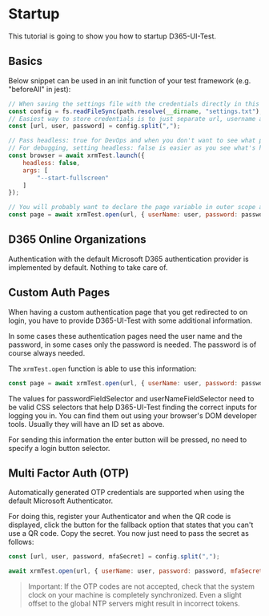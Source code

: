# Startup
This tutorial is going to show you how to startup D365-UI-Test.

## Basics
Below snippet can be used in an init function of your test framework (e.g. "beforeAll" in jest):

```javascript
// When saving the settings file with the credentials directly in this directory, be sure to exclude it using .gitignore (or store it one folder above your working folder)
const config = fs.readFileSync(path.resolve(__dirname, "settings.txt"), {encoding: "utf-8"});
// Easiest way to store credentials is to just separate url, username and password by comma in the file
const [url, user, password] = config.split(",");

// Pass headless: true for DevOps and when you don't want to see what playwright is doing.
// For debugging, setting headless: false is easier as you see what's happening
const browser = await xrmTest.launch({
    headless: false,
    args: [
        "--start-fullscreen"
    ]
});

// You will probably want to declare the page variable in outer scope as you might need to access it for implementing your own interactions with playwright.
const page = await xrmTest.open(url, { userName: user, password: password });
```

## D365 Online Organizations
Authentication with the default Microsoft D365 authentication provider is implemented by default. Nothing to take care of.

## Custom Auth Pages
When having a custom authentication page that you get redirected to on login, you have to provide D365-UI-Test with some additional information.

In some cases these authentication pages need the user name and the password, in some cases only the password is needed. The password is of course always needed.

The `xrmTest.open` function is able to use this information:

```javascript
const page = await xrmTest.open(url, { userName: user, password: password, passwordFieldSelector: "#password_input", userNameFieldSelector: "#userName_input" });
```

The values for passwordFieldSelector and userNameFieldSelector need to be valid CSS selectors that help D365-UI-Test finding the correct inputs for logging you in.
You can find them out using your browser's DOM developer tools. Usually they will have an ID set as above.

For sending this information the enter button will be pressed, no need to specify a login button selector.

## Multi Factor Auth (OTP)
Automatically generated OTP credentials are supported when using the default Microsoft Authenticator.

For doing this, register your Authenticator and when the QR code is displayed, click the button for the fallback option that states that you can't use a QR code.
Copy the secret.
You now just need to pass the secret as follows:

```javascript
const [url, user, password, mfaSecret] = config.split(",");

await xrmTest.open(url, { userName: user, password: password, mfaSecret: mfaSecret ?? undefined });
```

> Important: If the OTP codes are not accepted, check that the system clock on your machine is completely synchronized. Even a slight offset to the global NTP servers might result in incorrect tokens. 
